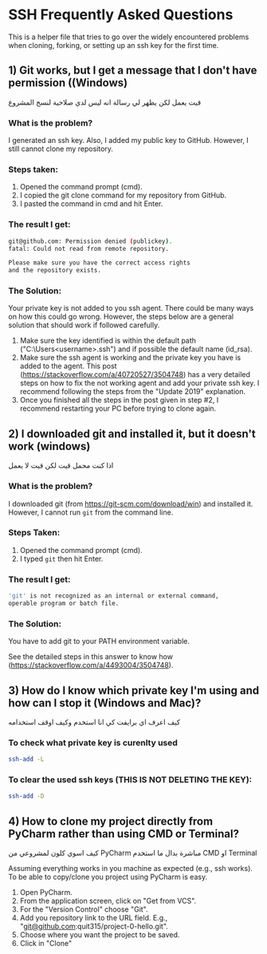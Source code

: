 # SSH Frequently Asked Questions

This is a helper file that tries to go over the widely encountered problems when cloning, forking, or setting up an
ssh key for the first time.

## 1) Git works, but I get a message that I don't have permission ((Windows)
 قيت يعمل لكن يظهر لي رسالة انه ليس لدي صلاحية لنسخ المشروع

### What is the problem?
I generated an ssh key. Also, I added my public key to GitHub. However, I still cannot clone my repository. 

### Steps taken:

1. Opened the command prompt (cmd).
2. I copied the git clone command for my repository from GitHub.
3. I pasted the command in cmd and hit Enter.

### The result I get:
```sh
git@github.com: Permission denied (publickey).
fatal: Could not read from remote repository.

Please make sure you have the correct access rights
and the repository exists.
```

### The Solution:
Your private key is not added to you ssh agent. There could be many ways on how this could go wrong. However, the steps below are a general solution that should work if followed carefully.

1. Make sure the key identified is within the default path ("C:\Users\<username>\.ssh") and if possible the default name (id_rsa).
2. Make sure the ssh agent is working and the private key you have is added to the agent. This post (https://stackoverflow.com/a/40720527/3504748) has a very detailed steps on how to fix the not working agent and add your private ssh key. I recommend following the steps from the "Update 2019" explanation.
3. Once you finished all the steps in the post given in step #2, I recommend restarting your PC before trying to clone again.

## 2) I downloaded git and installed it, but it doesn't work (windows)
 اذا كنت محمل قيت لكن قيت لا يعمل

### What is the problem?
I downloaded git (from https://git-scm.com/download/win) and installed it. However, I cannot run `git` from the command line.

### Steps Taken:
1. Opened the command prompt (cmd).
2. I typed `git` then hit Enter.
### The result I get:
```sh
'git' is not recognized as an internal or external command,
operable program or batch file.
```

### The Solution:
You have to add git to your PATH environment variable.

See the detailed steps in this answer to know how (https://stackoverflow.com/a/4493004/3504748).

## 3) How do I know which private key I'm using and how can I stop it (Windows and Mac)? 
كيف اعرف اي برايفت كي انا استخدم وكيف اوقف استخدامه

### To check what private key is curenlty used
```sh
ssh-add -L
```


### To clear the used ssh keys (THIS IS NOT DELETING THE KEY):
```sh
ssh-add -D
```

## 4) How to clone my project directly from PyCharm rather than using CMD or Terminal? 
كيف اسوي كلون لمشروعي من PyCharm مباشرة بدال ما استخدم CMD او Terminal

Assuming everything works in you machine as expected (e.g., ssh works). 
To be able to copy/clone you project using PyCharm is easy.

1. Open PyCharm.
2. From the application screen, click on "Get from VCS".
3. For the "Version Control" choose "Git".
4. Add you repository link to the URL field. E.g., "git@github.com:quit315/project-0-hello.git".
5. Choose where you want the project to be saved.
6. Click in "Clone"
